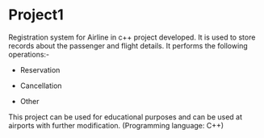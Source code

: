 # Project1
Registration system for Airline  in c++ project developed.
It is used to store records about the passenger and flight details. It performs the following operations:-

 * Reservation

 * Cancellation

 * Other

This project can be used for educational purposes and can be used at airports with further modification. (Programming language: C++)
